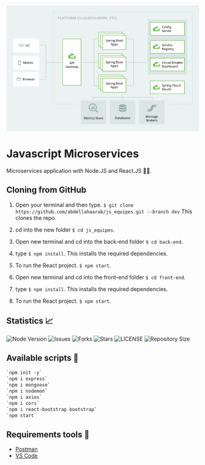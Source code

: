 ![node_microservices](https://github.com/abdellahaarab/node_microservices/blob/main/assets/img/Targert-platform-architecture.png?raw=true)

# Javascript Microservices 

Microservices application with Node.JS and React.JS 👩‍🚀.

## Cloning from GitHub 

1. Open your terminal and then type. `$ git clone https://github.com/abdellahaarab/js_equipes.git --branch dev` This clones the repo.
2. cd into the new folder `$ cd js_equipes`.

3. Open new terminal and cd into the back-end folder `$ cd back-end`.
4. type  `$ npm install`. This installs the required dependencies.
5. To run the React project. `$ npm start`.

6. Open new terminal and cd into the front-end folder `$ cd front-end`.
7. type  `$ npm install`. This installs the required dependencies.
8. To run the React project. `$ npm start`.


##  Statistics 📈

![Node Version](https://img.shields.io/badge/Node-18-dodgerblue?style=for-the-badge&logo=appveyor)
![Issues](https://img.shields.io/github/issues/abdellahaarab/js_equipes?style=for-the-badge&logo=appveyor)
![Forks](https://img.shields.io/github/forks/abdellahaarab/js_equipes?style=for-the-badge&logo=appveyor)
![Stars](https://img.shields.io/github/stars/abdellahaarab/js_equipes?style=for-the-badge&logo=appveyor)
![LICENSE](https://img.shields.io/github/license/abdellahaarab/js_equipes?style=for-the-badge&logo=appveyor)
![Repository Size](https://img.shields.io/github/repo-size/abdellahaarab/js_equipes?style=for-the-badge&logo=appveyor)</br>

## Available scripts 🎉

    `npm init -y`
    `npm i express`
    `npm i mongoose`
    `npm i nodemon`
    `npm i axios`
    `npm i cors`
    `npm i react-bootstrap bootstrap`
    `npm start`


## Requirements tools 💪

- [Postman](https://www.postman.com/downloads/)
- [VS Code](https://code.visualstudio.com/download)
